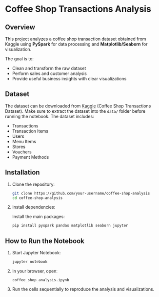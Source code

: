 # Coffee Shop Transactions Analysis

## Overview

This project analyzes a coffee shop transaction dataset obtained from Kaggle using **PySpark** for data processing and **Matplotlib/Seaborn** for visualization.

The goal is to:

* Clean and transform the raw dataset
* Perform sales and customer analysis
* Provide useful business insights with clear visualizations

## Dataset

The dataset can be downloaded from [Kaggle](https://www.kaggle.com/datasets/geraldooizx/g-coffee-shop-transaction-202307-to-202506) (Coffee Shop Transactions Dataset).
Make sure to extract the dataset into the `data/` folder before running the notebook.
The dataset includes:

* Transactions
* Transaction Items
* Users
* Menu Items
* Stores
* Vouchers
* Payment Methods

## Installation

1. Clone the repository:

   ```bash
   git clone https://github.com/your-username/coffee-shop-analysis
   cd coffee-shop-analysis
   ```

2. Install dependencies:

   Install the main packages:

   ```bash
   pip install pyspark pandas matplotlib seaborn jupyter
   ```

## How to Run the Notebook

1. Start Jupyter Notebook:

   ```bash
   jupyter notebook
   ```

2. In your browser, open:

   ```
   coffee_shop_analysis.ipynb
   ```

3. Run the cells sequentially to reproduce the analysis and visualizations.


